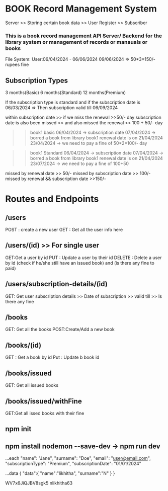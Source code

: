 # BOOK Record Management System
Server >> Storing certain book data
       >> User Register
       >> Subscriber

### This is  a book record management API Server/ Backend for the library system or management of records or manauals or books

File System:
User:06/04/2024 - 06/06/2024
09/06/2024 => 50*3=150/- rupees fine

## Subscription Types
3 months(Basic)
6 months(Standard)
12 months(Premium)

If the subscription type is standard  and if the subscription date is 06/03/2024
=> Then subscription valid till 06/09/2024


within subscription date >> if we miss the renewal >>50/- day
subscription date is also been missed >> and also missed the renewal >> 100 + 50/- day

>> book1
>> basic
>> 06/04/2024 -> subscription date
>> 07/04/2024 -> borred a book from library 
>> book1 renewal date is on 21/04/2024
>> 23/04/2024 -> we need to pay a fine of 50*2=100/- day

>> book1
>> Standard
>> 06/04/2024 -> subscription date
>> 07/04/2024 -> borred a book from library
>> book1 renewal date is on 21/04/2024
>> 23/07/2024 -> we need to pay a fine of 100+50 

missed by renewal date >> 50/-
missed by subscription date >> 100/-
missed by renewal && subscription date >>150/-










# Routes and Endpoints

## /users
POST : create a new user
GET : Get all the user info here

## /users/(id) >> For single user
GET:Get a user by id 
PUT : Update a user by their id
DELETE : Delete a user by id (check if he/she still have an issued book) and (is there any fine to paid)

## /users/subscription-details/(id)
GET: Get user subscription details
    >> Date of subscription
    >> valid till
    >> Is there any fine

## /books
GET: Get all the books
POST:Create/Add a new book

## /books/(id)
GET : Get a book by id 
Put : Update b book id

## /books/issued
GET: Get all issued books

## /books/issued/withFine
GET:Get all issed books with their fine

## npm init
## npm install nodemon --save-dev -> npm run dev

...each 
    "name": "Jane",
    "surname": "Doe",
    "email": "user@email.com",
    "subscriptionType": "Premium",
    "subscriptionDate": "01/01/2024"

...data 
    {
  "data":{
    "name":"likhitha",
    "surname":"N"
  }
}



WV7x6JiQJBV8sgk5
nlikhitha63
